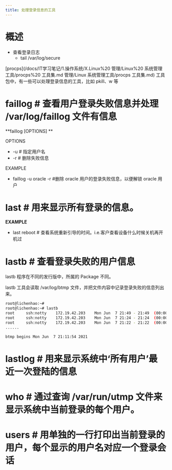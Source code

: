 ```yaml
---
title: 处理登录信息的工具
---
```


# 概述

- 查看登录日志
  - tail /var/log/secure

[procps](/docs/IT学习笔记/1.操作系统/X.Linux%20 管理/Linux%20 系统管理工具/procps%20 工具集.md 管理/Linux 系统管理工具/procps 工具集.md) 工具包中，有一些可以处理登录信息的工具，比如 pkill、w 等

# faillog # 查看用户登录失败信息并处理 /var/log/faillog 文件有信息

**faillog \[OPTIONS] **

OPTIONS

- -u # 指定用户名
- -r # 删除失败信息

EXAMPLE

- faillog -u oracle -r #删除 oracle 用户的登录失败信息，以便解锁 oracle 用户

# last # 用来显示所有登录的信息。

**EXAMPLE**

- last reboot # 查看系统重新引导的时间。i.e.客户查看设备什么时候关机再开机过

# lastb # 查看登录失败的用户信息

lastb 程序在不同的发行版中，所属的 Package 不同。

lastb 工具会读取 /var/log/btmp 文件，并把文件内容中记录登录失败的信息列出来。

```bash
root@lichenhao:~#
root@lichenhao:~# lastb
root     ssh:notty    172.19.42.203    Mon Jun  7 21:49 - 21:49  (00:00)
root     ssh:notty    172.19.42.203    Mon Jun  7 21:24 - 21:24  (00:00)
root     ssh:notty    172.19.42.203    Mon Jun  7 21:22 - 21:22  (00:00)
......

btmp begins Mon Jun  7 21:11:54 2021

```

# lastlog # 用来显示系统中‘所有用户’最近一次登陆的信息

# who # 通过查询 /var/run/utmp 文件来显示系统中当前登录的每个用户。

# users # 用单独的一行打印出当前登录的用户，每个显示的用户名对应一个登录会话
